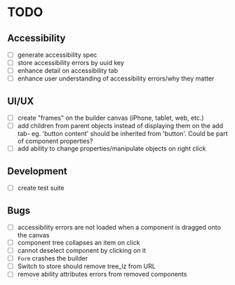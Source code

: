 # TODO

## Accessibility

- [ ] generate accessibility spec
- [ ] store accessibility errors by uuid key
- [ ] enhance detail on accessibility tab
- [ ] enhance user understanding of accessibility errors/why they matter

## UI/UX

- [ ] create "frames" on the builder canvas (iPhone, tablet, web, etc.)
- [ ] add children from parent objects instead of displaying them on the add tab- eg. 'button content' should be
      inherited from 'button'. Could be part of component properties?
- [ ] add ability to change properties/manipulate objects on right click

## Development

- [ ] create test suite

## Bugs

- [ ] accessibility errors are not loaded when a component is dragged onto the canvas
- [ ] component tree collapses an item on click
- [ ] cannot deselect component by clicking on it
- [ ] `Form` crashes the builder
- [ ] Switch to store should remove tree_lz from URL
- [ ] remove ability attributes errors from removed components
